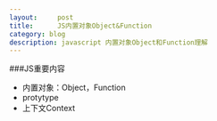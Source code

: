 ```yaml
---
layout:     post
title:      JS内置对象Object&Function
category: blog
description: javascript 内置对象Object和Function理解 
---
```


###JS重要内容
* 内置对象：Object，Function
* protytype
* 上下文Context 
   